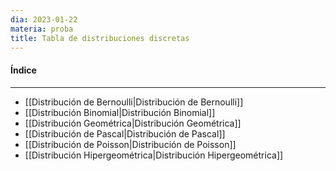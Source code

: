 ```yaml
---
dia: 2023-01-22
materia: proba
title: Tabla de distribuciones discretas
---
```

#### Índice
---
 * [[Distribución de Bernoulli|Distribución de Bernoulli]]
 * [[Distribución Binomial|Distribución Binomial]]
 * [[Distribución Geométrica|Distribución Geométrica]]
 * [[Distribución de Pascal|Distribución de Pascal]]
 * [[Distribución de Poisson|Distribución de Poisson]]
 * [[Distribución Hipergeométrica|Distribución Hipergeométrica]]